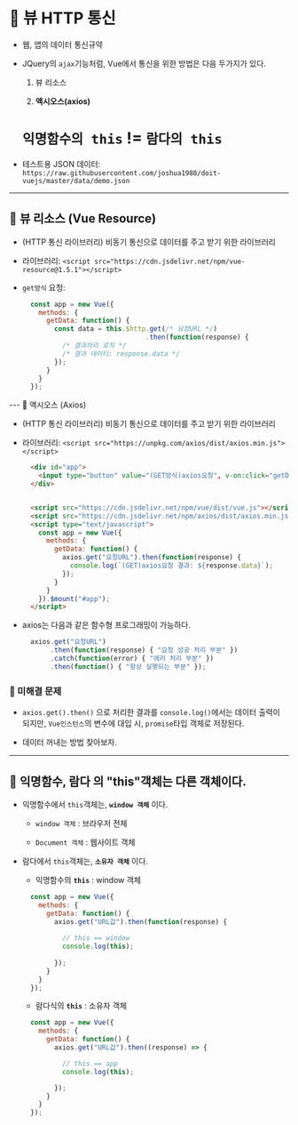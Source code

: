 # 🐫 뷰 HTTP 통신

* 웹, 앱의 데이터 통신규약

* JQuery의 ``ajax``기능처럼, Vue에서 통신을 위한 방법은 다음 두가지가 있다.

  1. 뷰 리소스

  1. **액시오스(axios)**

  # ``익명함수의 this`` != ``람다의 this``

* 테스트용 JSON 데이터: ``https://raw.githubusercontent.com/joshua1988/doit-vuejs/master/data/demo.json``


---


## 🐫 뷰 리소스 (Vue Resource)

* (HTTP 통신 라이브러리) 비동기 통신으로 데이터를 주고 받기 위한 라이브러리

* 라이브러리: ``<script src="https://cdn.jsdelivr.net/npm/vue-resource@1.5.1"></script>``

* ``get방식`` 요청:

  ```javascript
    const app = new Vue({
      methods: {
        getData: function() {
          const data = this.$http.get(/* 요청URL */)
                                 .then(function(response) {
            /* 결과처리 로직 */
            /* 결과 데이터: response.data */
          });
        }
      }
    });
  ```


--- 🐫 액시오스 (Axios)

* (HTTP 통신 라이브러리) 비동기 통신으로 데이터를 주고 받기 위한 라이브러리

* 라이브러리: ``<script src="https://unpkg.com/axios/dist/axios.min.js"></script>``

  ```html
    <div id="app">
      <input type="button" value="(GET방식)axios요청", v-on:click="getData">
    </div>


    <script src="https://cdn.jsdelivr.net/npm/vue/dist/vue.js"></script>
    <script src="https://cdn.jsdelivr.net/npm/axios/dist/axios.min.js"></script>
    <script type="text/javascript">
      const app = new Vue({
        methods: {
          getData: function() {
            axios.get("요청URL").then(function(response) {
              console.log(`(GET)axios요청 결과: ${response.data}`);
            });
          }
        }
      }).$mount("#app");
    </script>
  ```

* axios는 다음과 같은 함수형 프로그래밍이 가능하다.

  ```javascript
    axios.get("요청URL")
         .then(function(response) { "요청 성공 처리 부분" })
         .catch(function(error) { "에러 처리 부분" })
         .then(function() { "항상 실행되는 부분" });
  ```

### 🐫 미해결 문제

* ``axios.get().then()`` 으로 처리한 결과를 ``console.log()``에서는 데이터 출력이 되지만, ``Vue인스턴스``의 변수에 대입 시, ``promise``타입 객체로 저장된다.

* 데이터 꺼내는 방법 찾아보자.


---


## 🐫 익명함수, 람다 의 "this"객체는 다른 객체이다.

* 익명함수에서 ``this``객체는, **``window 객체``** 이다.

  * ``window 객체`` : 브라우저 전체

  * ``Document 객체`` : 웹사이트 객체

* 람다에서 ``this``객체는, **``소유자 객체``** 이다.

  * 익명함수의 **``this``** : window 객체

  ```javascript
    const app = new Vue({
      methods: {
        getData: function() {
          axios.get("URL값").then(function(response) {
            
            // this == window
            console.log(this);
            
          });
        }
      }
    });
  ```

  * 람다식의 **``this``** : 소유자 객체

  ```javascript
    const app = new Vue({
      methods: {
        getData: function() {
          axios.get("URL값").then((response) => {

            // this == app
            console.log(this);

          });
        }
      }
    });
  ```